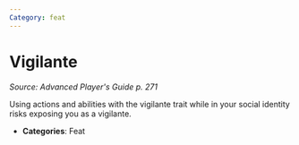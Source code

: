 ```yaml
---
Category: feat
---
```

# Vigilante  
*Source: Advanced Player's Guide p. 271*  

Using actions and abilities with the vigilante trait while in your social identity risks exposing you as a vigilante.

- **Categories**: Feat
